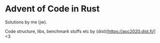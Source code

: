 # Advent of Code in Rust

Solutions by me (jw).

Code structure, libs, benchmark stuffs etc by (dist)[https://aoc2020.dist.fi/] <3